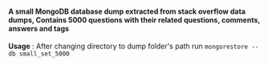 #### A small MongoDB database dump extracted from stack overflow data dumps, Contains 5000 questions with their related questions, comments, answers and tags


**Usage** : 
After changing directory to dump folder's path run
`mongorestore --db small_set_5000`
